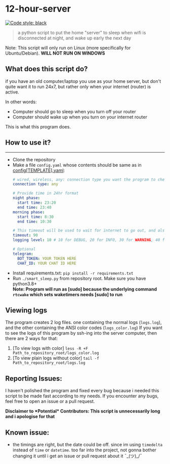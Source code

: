 # 12-hour-server
[![Code style: black](https://img.shields.io/badge/code%20style-black-000000.svg)](https://github.com/psf/black)



> a python script to put the home "server" to sleep when wifi is disconnected at night, and wake up early the next day

Note: This script will only run on Linux (more specifically for Ubuntu/Debian). **WILL NOT RUN ON WINDOWS**

## What does this script do?


if you have an old computer/laptop you use as your home server, 
but don't quite want it to run 24x7, but rather only when your internet (router) is active.

In other words:
- Computer should go to sleep when you turn off your router
- Computer should wake up when you turn on your internet router

This is what this program does.

## How to use it?

---
- Clone the repository
- Make a file `config.yaml` whose contents should be same as in [config[TEMPLATE].yaml](config%5BTEMPLATE%5D.yaml):
    ```yaml
    # wired, wireless, any: connection type you want the program to check for internet connectivity
    connection type: any
    
    # Provide time in 24hr format
    night phase:
      start time: 23:20
      end time: 23:40
    morning phase:
      start time: 8:30
      end time: 10:30
    
    # This timeout will be used to wait for internet to go out, and also to wait for internet to come back in
    timeout: 90
    logging level: 10 # 10 for DEBUG, 20 for INFO, 30 for WARNING, 40 for ERROR, 50 for CRITICAL logging level
    
    # Optional
    telegram:
      BOT_TOKEN: YOUR TOKEN HERE
      CHAT_ID: YOUR CHAT ID HERE

    ```
- Install requirements.txt: `pip install -r requirements.txt`
- Run `./smart_sleep.py` from repository root. Make sure you have python3.8+ \
**Note: Program will run as [sudo] because the underlying command `rtcwake` which sets waketimers needs [sudo] to run**

## Viewing logs


The program creates 2 log files. one containing the normal logs (`logs.log`), and the other containing the ANSI color codes (`logs_color.log`)
If you want to see the logs of this program by ssh-ing into the server computer, then there are 2 ways for that:
1) [To view logs with color] `less -R +F Path_to_repository_root/logs_color.log`
2) [To view plain logs without color] `tail -f Path_to_repository_root/logs.log`

## Reporting Issues:


I haven't polished the program and fixed every bug because i needed this script to be made fast according to my needs.
If you encounter any bugs, feel free to open an issue or a pull request.

**Disclaimer to \*Potential\* Contributors: This script is unnecessarily long and i apologise for that**

## Known issue:



- the timings are right, but the date could be off. since im using `timedelta` instead of `time` or `datetime`.
too far into the project, not gonna bother changing it until i get an issue or pull request about it 
¯\_(ツ)_/¯

